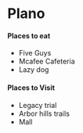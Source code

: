 # Plano 

#### Places to eat
- Five Guys
- Mcafee Cafeteria
- Lazy dog

#### Places to Visit
- Legacy trial
- Arbor hills trails
- Mall 
